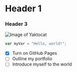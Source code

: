 # Header 1
### Header 3

![Image of Yaktocat](https://octodex.github.com/images/yaktocat.png)

``` javascript
var myVar = "Hello, world!";
```

- [X] Turn on GitHub Pages
- [ ] Outline my portfolio
- [ ] Introduce myself to the world
